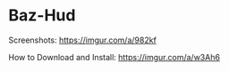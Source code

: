 # Baz-Hud
Screenshots: https://imgur.com/a/982kf

How to Download and Install: https://imgur.com/a/w3Ah6

